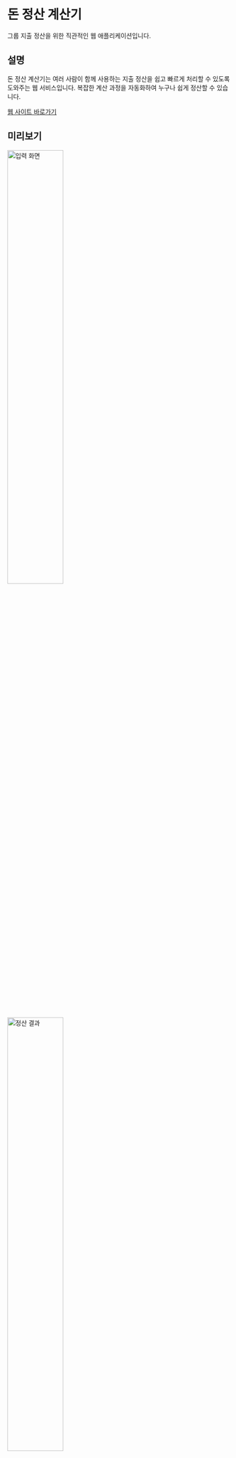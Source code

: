 # 돈 정산 계산기

그룹 지출 정산을 위한 직관적인 웹 애플리케이션입니다.

## 설명

돈 정산 계산기는 여러 사람이 함께 사용하는 지출 정산을 쉽고 빠르게 처리할 수 있도록 도와주는 웹 서비스입니다. 복잡한 계산 과정을 자동화하여 누구나 쉽게 정산할 수 있습니다.

[웹 사이트 바로가기](https://97yong.github.io/money-settlement/)

## 미리보기

<img src="https://github.com/user-attachments/assets/76d5805e-d58b-4d7f-93fd-51b98f88c3ba" width="50%" alt="입력 화면">
<img src="https://github.com/user-attachments/assets/da0def5f-8494-4d2d-bb0f-90765c4fe325" width="50%" alt="정산 결과">

## 기능

### 참여자 관리
- 실시간 참여자 추가/제거
- 참여자 목록 자동 업데이트

### 지출 관리
- 직관적인 지출 항목 등록
- 지불자 지정 및 제외 인원 설정
- 실시간 금액 계산

### 정산 결과
- 개인별 정산 금액 자동 계산
- 최적의 정산 방법 제시
- 상세 정산 내역 확인

## Tech Stack

- HTML5
- CSS3 (Flexbox, Grid)
- JavaScript (ES6+)
- 반응형 웹 디자인

## License

© 2025 Yong Chae Kim. All rights reserved. 
